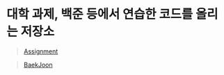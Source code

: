 # 대학 과제, 백준 등에서 연습한 코드를 올리는 저장소
>
> [Assignment](https://github.com/kjptts2241/practice-code/tree/main/Assignment)

> [BaekJoon](https://github.com/kjptts2241/practice-code/tree/main/BaekJoon)
